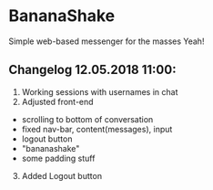 # BananaShake

Simple web-based messenger for the masses
Yeah!
## Changelog 12.05.2018 11:00:
1. Working sessions with usernames in chat
2. Adjusted front-end
 * scrolling to bottom of conversation
 * fixed nav-bar, content(messages), input
 * logout button
 * "bananashake" 
 * some padding stuff
3. Added Logout button
